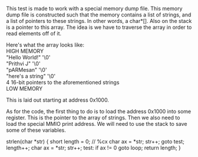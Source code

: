 This test is made to work with a special memory dump file. This memory dump file is constructed such that the memory contains a list of strings, and a list of pointers to these strings. In other words, a char*[]. Also on the stack is a pointer to this array. The idea is we have to traverse the array in order to read elements off of it.

Here's what the array looks like:  
HIGH MEMORY  
"Hello World!" '\0'  
"Prithvi J" '\0'  
"pARMesan" '\0'  
"here's a string" '\0'   
4 16-bit pointers to the aforementioned strings  
LOW MEMORY  

This is laid out starting at address 0x1000.

As for the code, the first thing to do is to load the address 0x1000 into some register. This is the pointer to the array of strings. Then we also need to load the special MMIO print address. We will need to use the stack to save some of these variables.

strlen(char *str) {
  short length = 0; // %cx
  char ax = *str;
  str++;
  goto test;
  length++;
  char ax = *str;
  str++;
test:
  if ax != 0
    goto loop;
  return length;
}